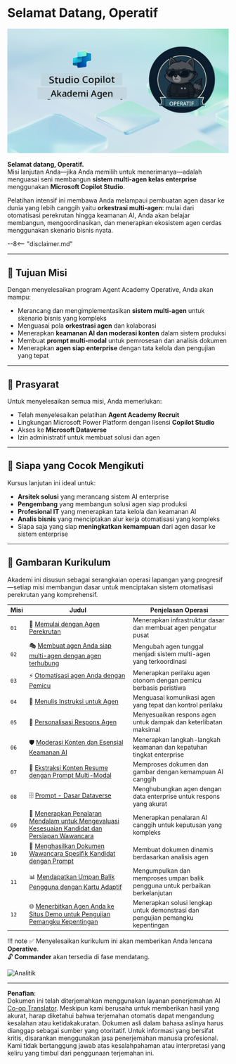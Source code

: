 <!--
CO_OP_TRANSLATOR_METADATA:
{
  "original_hash": "24fcbe9a57d3439e05f8866e550c0a84",
  "translation_date": "2025-10-17T17:15:40+00:00",
  "source_file": "docs/operative-preview/README.md",
  "language_code": "id"
}
-->
# Selamat Datang, Operatif

![Copilot Studio Agent Academy Operative](../../../../translated_images/mcs-agent-academy-operative-banner.a936fde2d84d1b89cfdbb18f2ef98a24b970727bad45fd3ba072ada68200e6fc.id.png)

**Selamat datang, Operatif.**  
Misi lanjutan Anda—jika Anda memilih untuk menerimanya—adalah menguasai seni membangun **sistem multi-agen kelas enterprise** menggunakan **Microsoft Copilot Studio**.

Pelatihan intensif ini membawa Anda melampaui pembuatan agen dasar ke dunia yang lebih canggih yaitu **orkestrasi multi-agen**: mulai dari otomatisasi perekrutan hingga keamanan AI, Anda akan belajar membangun, mengoordinasikan, dan menerapkan ekosistem agen cerdas menggunakan skenario bisnis nyata.

--8<-- "disclaimer.md"

---

## 🎯 Tujuan Misi

Dengan menyelesaikan program Agent Academy Operative, Anda akan mampu:

- Merancang dan mengimplementasikan **sistem multi-agen** untuk skenario bisnis yang kompleks
- Menguasai pola **orkestrasi agen** dan kolaborasi
- Menerapkan **keamanan AI dan moderasi konten** dalam sistem produksi
- Membuat **prompt multi-modal** untuk pemrosesan dan analisis dokumen
- Menerapkan **agen siap enterprise** dengan tata kelola dan pengujian yang tepat

---

## 🧪 Prasyarat

Untuk menyelesaikan semua misi, Anda memerlukan:

- Telah menyelesaikan pelatihan **Agent Academy Recruit**
- Lingkungan Microsoft Power Platform dengan lisensi **Copilot Studio**
- Akses ke **Microsoft Dataverse**
- Izin administratif untuk membuat solusi dan agen

---

## 🧬 Siapa yang Cocok Mengikuti

Kursus lanjutan ini ideal untuk:

- **Arsitek solusi** yang merancang sistem AI enterprise
- **Pengembang** yang membangun solusi agen siap produksi
- **Profesional IT** yang menerapkan tata kelola dan keamanan AI
- **Analis bisnis** yang menciptakan alur kerja otomatisasi yang kompleks
- Siapa saja yang siap **meningkatkan kemampuan** dari agen dasar ke sistem enterprise

---

## 🧭 Gambaran Kurikulum

Akademi ini disusun sebagai serangkaian operasi lapangan yang progresif—setiap misi membangun dasar untuk menciptakan sistem otomatisasi perekrutan yang komprehensif.

| Misi | Judul | Penjelasan Operasi |
|------|-------|--------------------|
| `01` | 🚨 [Memulai dengan Agen Perekrutan](./01-get-started/README.md) | Menerapkan infrastruktur dasar dan membuat agen pengatur pusat |
| `02` | 🎭 [Membuat agen Anda siap multi-agen dengan agen terhubung](./02-multi-agent/README.md) | Mengubah agen tunggal menjadi sistem multi-agen yang terkoordinasi |
| `03` | ⚡ [Otomatisasi agen Anda dengan Pemicu](./03-automate-triggers/README.md) | Menerapkan perilaku agen otonom dengan pemicu berbasis peristiwa |
| `04` | 📝 [Menulis Instruksi untuk Agen](./04-agent-instructions/README.md) | Menguasai komunikasi agen yang tepat dan kontrol perilaku |
| `05` | 💬 [Personalisasi Respons Agen](./05-agent-responses/README.md) | Menyesuaikan respons agen untuk dampak dan keterlibatan maksimal |
| `06` | 🛡️ [Moderasi Konten dan Esensial Keamanan AI](./06-ai-safety/README.md) | Menerapkan langkah-langkah keamanan dan kepatuhan tingkat enterprise |
| `07` | 🎨 [Ekstraksi Konten Resume dengan Prompt Multi-Modal](./07-multimodal-prompts/README.md) | Memproses dokumen dan gambar dengan kemampuan AI canggih |
| `08` | 🗄️ [Prompt - Dasar Dataverse](./08-dataverse-grounding/README.md) | Menghubungkan agen dengan data enterprise untuk respons yang akurat |
| `09` | 🧠 [Menerapkan Penalaran Mendalam untuk Mengevaluasi Kesesuaian Kandidat dan Persiapan Wawancara](./09-deep-reasoning/README.md) | Menerapkan penalaran AI canggih untuk keputusan yang kompleks |
| `10` | 📄 [Menghasilkan Dokumen Wawancara Spesifik Kandidat dengan Prompt](./10-generate-documents/README.md) | Membuat dokumen dinamis berdasarkan analisis agen |
| `11` | 📊 [Mendapatkan Umpan Balik Pengguna dengan Kartu Adaptif](./11-obtain-user-feedback/README.md) | Mengumpulkan dan memproses umpan balik pengguna untuk perbaikan berkelanjutan |
| `12` | 🌐 [Menerbitkan Agen Anda ke Situs Demo untuk Pengujian Pemangku Kepentingan](./12-demo-website/README.md) | Menerapkan solusi lengkap untuk demonstrasi dan pengujian pemangku kepentingan |

!!! note
    ✅ Menyelesaikan kurikulum ini akan memberikan Anda lencana **Operative**.  
    🔓 **Commander** akan tersedia di fase mendatang.

<!-- markdownlint-disable-next-line MD033 -->
<img src="https://m365-visitor-stats.azurewebsites.net/agent-academy/operative" alt="Analitik" />

---

**Penafian**:  
Dokumen ini telah diterjemahkan menggunakan layanan penerjemahan AI [Co-op Translator](https://github.com/Azure/co-op-translator). Meskipun kami berusaha untuk memberikan hasil yang akurat, harap diketahui bahwa terjemahan otomatis dapat mengandung kesalahan atau ketidakakuratan. Dokumen asli dalam bahasa aslinya harus dianggap sebagai sumber yang otoritatif. Untuk informasi yang bersifat kritis, disarankan menggunakan jasa penerjemahan manusia profesional. Kami tidak bertanggung jawab atas kesalahpahaman atau interpretasi yang keliru yang timbul dari penggunaan terjemahan ini.